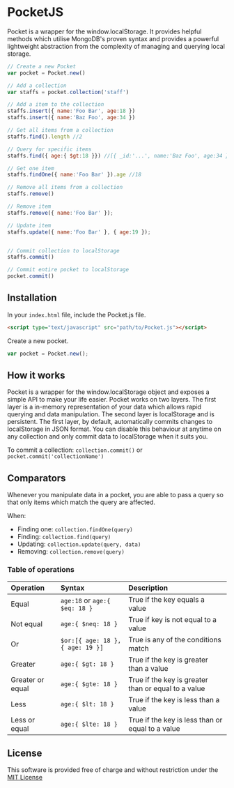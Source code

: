# PocketJS
Pocket is a wrapper for the window.localStorage. It provides helpful methods which utilise MongoDB's proven syntax and provides a powerful lightweight abstraction from the complexity of managing and querying local storage.

```js
// Create a new Pocket
var pocket = Pocket.new()

// Add a collection
var staffs = pocket.collection('staff')

// Add a item to the collection
staffs.insert({ name:'Foo Bar', age:18 })
staffs.insert({ name:'Baz Foo', age:34 })

// Get all items from a collection
staffs.find().length //2

// Query for specific items
staffs.find({ age:{ $gt:18 }}) //[{ _id:'...', name:'Baz Foo', age:34 }]

// Get one item
staffs.findOne({ name:'Foo Bar' }).age //18

// Remove all items from a collection
staffs.remove()

// Remove item
staffs.remove({ name:'Foo Bar' });

// Update item
staffs.update({ name:'Foo Bar' }, { age:19 });


// Commit collection to localStorage
staffs.commit()

// Commit entire pocket to localStorage
pocket.commit()
```

## Installation

In your `index.html` file, include the Pocket.js file.
```html
<script type="text/javascript" src="path/to/Pocket.js"></script>
```

Create a new pocket.
```js
var pocket = Pocket.new();
```

## How it works
Pocket is a wrapper for the window.localStorage object and exposes a simple API to make your life easier. Pocket works 
on two layers. The first layer is a in-memory representation of your data which allows rapid querying and data manipulation. 
The second layer is localStorage and is persistent. The first layer, by default, automatically commits changes to localStorage 
in JSON format. You can disable this behaviour at anytime on any collection and only commit data to localStorage when it suits you. 

To commit a collection:
`collection.commit()` or `pocket.commit('collectionName')`

## Comparators

Whenever you manipulate data in a pocket, you are able to pass a query so that only items which match the query are affected.

When:
* Finding one: `collection.findOne(query)`
* Finding: `collection.find(query)`
* Updating: `collection.update(query, data)`
* Removing: `collection.remove(query)`

### Table of operations
| Operation         | Syntax                            | Description                                           |
| :---------------- | :-------------------------------- | :---------------------------------------------------- |
| Equal             | `age:18` or `age:{ $eq: 18 }`     | True if the key equals a value                        |
| Not equal         | `age:{ $neq: 18 }`                | True if key is not equal to a value                   |
| Or                | `$or:[{ age: 18 },{ age: 19 }]`   | True is any of the conditions match                   |
| Greater           | `age:{ $gt: 18 }`                 | True if the key is greater than a value               |
| Greater or equal  | `age:{ $gte: 18 }`                | True if the key is greater than or equal to a value   |
| Less              | `age:{ $lt: 18 }`                 | True if the key is less than a value                  |
| Less or equal     | `age:{ $lte: 18 }`                | True if the key is less than or equal to a value      |

## License
This software is provided free of charge and without restriction under the [MIT License](LICENSE)
